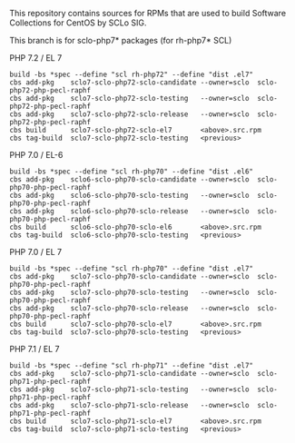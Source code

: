 This repository contains sources for RPMs that are used
to build Software Collections for CentOS by SCLo SIG.

This branch is for sclo-php7* packages (for rh-php7* SCL)


PHP 7.2 / EL 7

    build -bs *spec --define "scl rh-php72" --define "dist .el7"
    cbs add-pkg    sclo7-sclo-php72-sclo-candidate --owner=sclo  sclo-php72-php-pecl-raphf
    cbs add-pkg    sclo7-sclo-php72-sclo-testing   --owner=sclo  sclo-php72-php-pecl-raphf
    cbs add-pkg    sclo7-sclo-php72-sclo-release   --owner=sclo  sclo-php72-php-pecl-raphf
    cbs build      sclo7-sclo-php72-sclo-el7       <above>.src.rpm
    cbs tag-build  sclo7-sclo-php72-sclo-testing   <previous>

PHP 7.0 / EL-6

    build -bs *spec --define "scl rh-php70" --define "dist .el6"
    cbs add-pkg    sclo6-sclo-php70-sclo-candidate --owner=sclo  sclo-php70-php-pecl-raphf
    cbs add-pkg    sclo6-sclo-php70-sclo-testing   --owner=sclo  sclo-php70-php-pecl-raphf
    cbs add-pkg    sclo6-sclo-php70-sclo-release   --owner=sclo  sclo-php70-php-pecl-raphf
    cbs build      sclo6-sclo-php70-sclo-el6       <above>.src.rpm
    cbs tag-build  sclo6-sclo-php70-sclo-testing   <previous>

PHP 7.0 / EL 7

    build -bs *spec --define "scl rh-php70" --define "dist .el7"
    cbs add-pkg    sclo7-sclo-php70-sclo-candidate --owner=sclo  sclo-php70-php-pecl-raphf
    cbs add-pkg    sclo7-sclo-php70-sclo-testing   --owner=sclo  sclo-php70-php-pecl-raphf
    cbs add-pkg    sclo7-sclo-php70-sclo-release   --owner=sclo  sclo-php70-php-pecl-raphf
    cbs build      sclo7-sclo-php70-sclo-el7       <above>.src.rpm
    cbs tag-build  sclo7-sclo-php70-sclo-testing   <previous>

PHP 7.1 / EL 7

    build -bs *spec --define "scl rh-php71" --define "dist .el7"
    cbs add-pkg    sclo7-sclo-php71-sclo-candidate --owner=sclo  sclo-php71-php-pecl-raphf
    cbs add-pkg    sclo7-sclo-php71-sclo-testing   --owner=sclo  sclo-php71-php-pecl-raphf
    cbs add-pkg    sclo7-sclo-php71-sclo-release   --owner=sclo  sclo-php71-php-pecl-raphf
    cbs build      sclo7-sclo-php71-sclo-el7       <above>.src.rpm
    cbs tag-build  sclo7-sclo-php71-sclo-testing   <previous>


